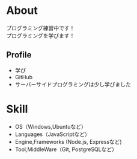 # About
プログラミング練習中です！  
プログラミングを学びます！  

## Profile
- 学び
- GitHub
- サーバーサイドプログラミングは少し学びました

# Skill
- OS（Windows,Ubuntuなど）
- Languages（JavaScriptなど）
- Engine,Frameworks (Node.js, Expressなど)
- Tool,MiddleWare（Git, PostgreSQLなど）
